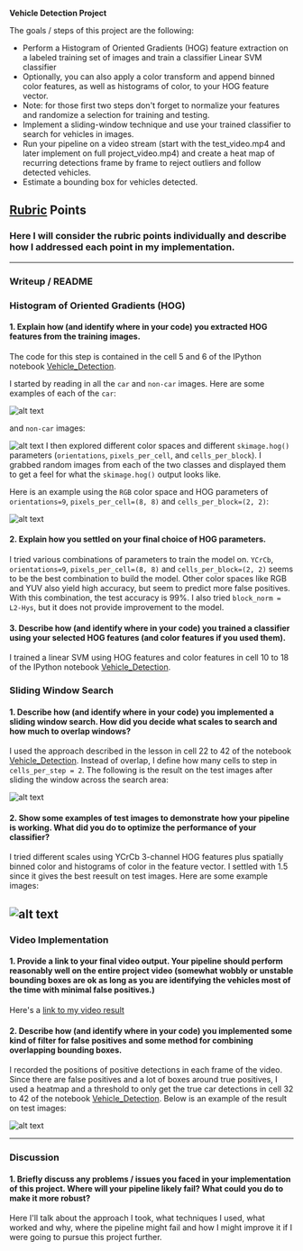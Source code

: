 **Vehicle Detection Project**

The goals / steps of this project are the following:

* Perform a Histogram of Oriented Gradients (HOG) feature extraction on a labeled training set of images and train a classifier Linear SVM classifier
* Optionally, you can also apply a color transform and append binned color features, as well as histograms of color, to your HOG feature vector. 
* Note: for those first two steps don't forget to normalize your features and randomize a selection for training and testing.
* Implement a sliding-window technique and use your trained classifier to search for vehicles in images.
* Run your pipeline on a video stream (start with the test_video.mp4 and later implement on full project_video.mp4) and create a heat map of recurring detections frame by frame to reject outliers and follow detected vehicles.
* Estimate a bounding box for vehicles detected.

[//]: # (Image References)
[image1]: ./output_images/hog.png
[image2]: ./output_images/boxes.png
[image3]: ./output_images/heat.png
[image4]: ./output_images/track.png
[image5]: ./output_images/car.png
[image6]: ./output_images/noncar.png
[image7]: ./output_images/gray_heat.png
[video1]: ./project_video.mp4

## [Rubric](https://review.udacity.com/#!/rubrics/513/view) Points
### Here I will consider the rubric points individually and describe how I addressed each point in my implementation.  

---
### Writeup / README

### Histogram of Oriented Gradients (HOG)

#### 1. Explain how (and identify where in your code) you extracted HOG features from the training images.

The code for this step is contained in the cell 5 and 6 of the IPython notebook [Vehicle_Detection](./Vehicle_Detection.ipynb).  

I started by reading in all the `car` and `non-car` images.  Here are some examples of each of the `car`:

![alt text][image5]

and `non-car` images:

![alt text][image6]
I then explored different color spaces and different `skimage.hog()` parameters (`orientations`, `pixels_per_cell`, and `cells_per_block`).  I grabbed random images from each of the two classes and displayed them to get a feel for what the `skimage.hog()` output looks like.

Here is an example using the `RGB` color space and HOG parameters of `orientations=9`, `pixels_per_cell=(8, 8)` and `cells_per_block=(2, 2)`:


![alt text][image1]

#### 2. Explain how you settled on your final choice of HOG parameters.

I tried various combinations of parameters to train the model on. `YCrCb`, `orientations=9`, `pixels_per_cell=(8, 8)` and `cells_per_block=(2, 2)` seems to be the best combination to build the model. Other color spaces like RGB and YUV also yield high accuracy, but seem to predict more false positives.
With this combination, the test accuracy is 99%. I also tried `block_norm = L2-Hys`, but it does not provide improvement to the model.

#### 3. Describe how (and identify where in your code) you trained a classifier using your selected HOG features (and color features if you used them).

I trained a linear SVM using HOG features and color features in cell 10 to 18 of the IPython notebook [Vehicle_Detection](./Vehicle_Detection.ipynb).

### Sliding Window Search

#### 1. Describe how (and identify where in your code) you implemented a sliding window search.  How did you decide what scales to search and how much to overlap windows?

I used the approach described in the lesson in cell 22 to 42 of the notebook [Vehicle_Detection](./Vehicle_Detection.ipynb). Instead of overlap, I define how many cells to step in `cells_per_step = 2`. The following is the result on the test images after sliding the window across the search area:


![alt text][image2]


#### 2. Show some examples of test images to demonstrate how your pipeline is working.  What did you do to optimize the performance of your classifier?

I tried different scales using YCrCb 3-channel HOG features plus spatially binned color and histograms of color in the feature vector. I settled with 1.5 since it gives the best reesult on test images. Here are some example images:

![alt text][image4]
---

### Video Implementation

#### 1. Provide a link to your final video output.  Your pipeline should perform reasonably well on the entire project video (somewhat wobbly or unstable bounding boxes are ok as long as you are identifying the vehicles most of the time with minimal false positives.)
Here's a [link to my video result](./project_video_output.mp4)


#### 2. Describe how (and identify where in your code) you implemented some kind of filter for false positives and some method for combining overlapping bounding boxes.

I recorded the positions of positive detections in each frame of the video. Since there are false positives and a lot of boxes around true positives, I used a heatmap and a threshold to only get the true car detections in cell 32 to 42 of the notebook [Vehicle_Detection](./Vehicle_Detection.ipynb). Below is an example of the result on test images:

![alt text][image3]

---

### Discussion

#### 1. Briefly discuss any problems / issues you faced in your implementation of this project.  Where will your pipeline likely fail?  What could you do to make it more robust?

Here I'll talk about the approach I took, what techniques I used, what worked and why, where the pipeline might fail and how I might improve it if I were going to pursue this project further.  

